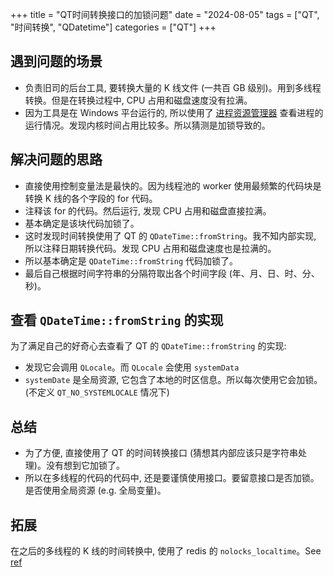 +++
title = "QT时间转换接口的加锁问题"
date = "2024-08-05"
tags = ["QT", "时间转换", "QDatetime"]
categories = ["QT"]
+++

## 遇到问题的场景

-   负责旧司的后台工具, 要转换大量的 K 线文件 (一共百 GB 级别)。用到多线程转换。但是在转换过程中, CPU 占用和磁盘速度没有拉满。
-   因为工具是在 Windows 平台运行的, 所以使用了 [进程资源管理器](https://learn.microsoft.com/zh-cn/sysinternals/downloads/process-explorer) 查看进程的运行情况。发现内核时间占用比较多。所以猜测是加锁导致的。

## 解决问题的思路

-   直接使用控制变量法是最快的。因为线程池的 worker 使用最频繁的代码块是转换 K 线的各个字段的 for 代码。
-   注释该 for 的代码。然后运行, 发现 CPU 占用和磁盘直接拉满。
-   基本确定是该块代码加锁了。
-   这时发现时间转换使用了 QT 的 `QDateTime::fromString`。我不知内部实现, 所以注释日期转换代码。发现 CPU 占用和磁盘速度也是拉满的。
-   所以基本确定是 `QDateTime::fromString` 代码加锁了。
-   最后自己根据时间字符串的分隔符取出各个时间字段 (年、月、日、时、分、秒)。

## 查看 `QDateTime::fromString` 的实现

为了满足自己的好奇心去查看了 QT 的 `QDateTime::fromString` 的实现:
-   发现它会调用 `QLocale`。而 `QLocale` 会使用 `systemData`
-   `systemDate` 是全局资源, 它包含了本地的时区信息。所以每次使用它会加锁。(不定义 `QT_NO_SYSTEMLOCALE` 情况下)

## 总结

-   为了方便, 直接使用了 QT 的时间转换接口 (猜想其内部应该只是字符串处理)。没有想到它加锁了。
-   所以在多线程的代码的代码中, 还是要谨慎使用接口。要留意接口是否加锁。是否使用全局资源 (e.g. 全局变量)。

## 拓展

在之后的多线程的 K 线的时间转换中, 使用了 redis 的 `nolocks_localtime`。See [ref](https://juejin.cn/post/6844903775539298318)
